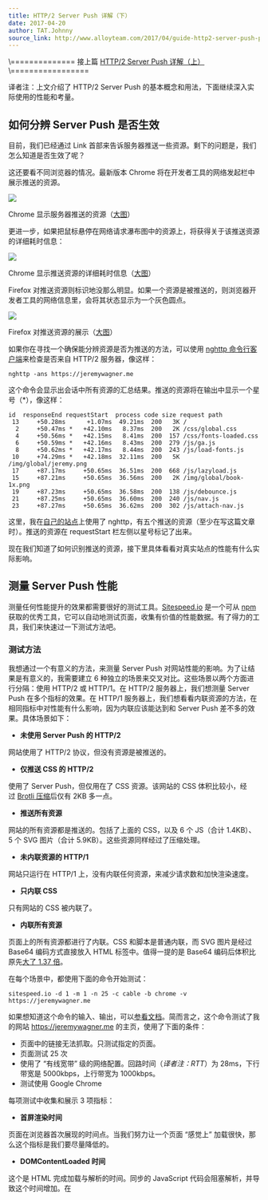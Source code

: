 ```yaml
---
title: HTTP/2 Server Push 详解（下）
date: 2017-04-20
author: TAT.Johnny
source_link: http://www.alloyteam.com/2017/04/guide-http2-server-push-part2/
---
```


<!-- {% raw %} - for jekyll -->

\\============== 接上篇 [HTTP/2 Server Push 详解（上）](http://www.alloyteam.com/2017/04/guide-http2-server-push-part1)\\=================

译者注：上文介绍了 HTTP/2 Server Push 的基本概念和用法，下面继续深入实际使用的性能和考量。

## 如何分辨 Server Push 是否生效

目前，我们已经通过 Link 首部来告诉服务器推送一些资源。剩下的问题是，我们怎么知道是否生效了呢？

这还要看不同浏览器的情况。最新版本 Chrome 将在开发者工具的网络发起栏中展示推送的资源。

![](http://www.alloyteam.com/wp-content/uploads/2017/04/chrome-push-indicator-large-opt-1024x76.png)

Chrome 显示服务器推送的资源（[大图](https://www.smashingmagazine.com/wp-content/uploads/2017/02/chrome-push-indicator-large-opt.png)）

更进一步，如果把鼠标悬停在网络请求瀑布图中的资源上，将获得关于该推送资源的详细耗时信息：

![](http://www.alloyteam.com/wp-content/uploads/2017/04/push-timing-large-opt.png)

Chrome 显示推送资源的详细耗时信息（[大图](https://www.smashingmagazine.com/wp-content/uploads/2017/02/push-timing-large-opt.png)）

Firefox 对推送资源则标识地没那么明显。如果一个资源是被推送的，则浏览器开发者工具的网络信息里，会将其状态显示为一个灰色圆点。

![](http://www.alloyteam.com/wp-content/uploads/2017/04/firefox-push-indicator-large-opt-1024x53.png)

Firefox 对推送资源的展示（[大图](https://www.smashingmagazine.com/wp-content/uploads/2017/02/firefox-push-indicator-800w-opt.png)）

如果你在寻找一个确保能分辨资源是否为推送的方法，可以使用 [nghttp 命令行客户端](https://nghttp2.org/)来检查是否来自 HTTP/2 服务器，像这样：

    nghttp -ans https://jeremywagner.me

这个命令会显示出会话中所有资源的汇总结果。推送的资源将在输出中显示一个星号（\*），像这样：

    id  responseEnd requestStart  process code size request path
     13     +50.28ms      +1.07ms  49.21ms  200   3K /
      2     +50.47ms *   +42.10ms   8.37ms  200   2K /css/global.css
      4     +50.56ms *   +42.15ms   8.41ms  200  157 /css/fonts-loaded.css
      6     +50.59ms *   +42.16ms   8.43ms  200  279 /js/ga.js
      8     +50.62ms *   +42.17ms   8.44ms  200  243 /js/load-fonts.js
     10     +74.29ms *   +42.18ms  32.11ms  200   5K /img/global/jeremy.png
     17     +87.17ms     +50.65ms  36.51ms  200  668 /js/lazyload.js
     15     +87.21ms     +50.65ms  36.56ms  200   2K /img/global/book-1x.png
     19     +87.23ms     +50.65ms  36.58ms  200  138 /js/debounce.js
     21     +87.25ms     +50.65ms  36.60ms  200  240 /js/nav.js
     23     +87.27ms     +50.65ms  36.62ms  200  302 /js/attach-nav.js

这里，我在[自己的站点](https://jeremywagner.me/)上使用了 nghttp，有五个推送的资源（至少在写这篇文章时）。推送的资源在 requestStart 栏左侧以星号标记了出来。

现在我们知道了如何识别推送的资源，接下里具体看看对真实站点的性能有什么实际影响。

## 测量 Server Push 性能

测量任何性能提升的效果都需要很好的测试工具。[Sitespeed.io](https://www.sitespeed.io/) 是一个可从 [npm](https://www.npmjs.com/) 获取的优秀工具，它可以自动地测试页面，收集有价值的性能数据。有了得力的工具，我们来快速过一下测试方法吧。

### 测试方法

我想通过一个有意义的方法，来测量 Server Push 对网站性能的影响。为了让结果是有意义的，我需要建立 6 种独立的场景来交叉对比。这些场景以两个方面进行分隔：使用 HTTP/2 或 HTTP/1。在 HTTP/2 服务器上，我们想测量 Server Push 在多个指标的效果。在 HTTP/1 服务器上，我们想看看内联资源的方法，在相同指标中对性能有什么影响，因为内联应该能达到和 Server Push 差不多的效果。具体场景如下：

-   **未使用 Server Push 的 HTTP/2**

网站使用了 HTTP/2 协议，但没有资源是被推送的。

-   **仅推送 CSS 的 HTTP/2**

使用了 Server Push，但仅用在了 CSS 资源。该网站的 CSS 体积比较小，经过 [Brotli 压缩](https://www.smashingmagazine.com/2016/10/next-generation-server-compression-with-brotli)后仅有 2KB 多一点。

-   **推送所有资源**

网站的所有资源都是推送的。包括了上面的 CSS，以及 6 个 JS（合计 1.4KB）、5 个 SVG 图片（合计 5.9KB）。这些资源同样经过了压缩处理。

-   **未内联资源的 HTTP/1**

网站只运行在 HTTP/1 上，没有内联任何资源，来减少请求数和加快渲染速度。

-   **只内联 CSS**

只有网站的 CSS 被内联了。

-   **内联所有资源**

页面上的所有资源都进行了内联。CSS 和脚本是普通内联，而 SVG 图片是经过 Base64 编码方式直接放入 HTML 标签中。值得一提的是 Base64 编码后体积比原先[大了 1.37 倍](https://en.wikipedia.org/wiki/Base64#MIME)。

在每个场景中，都使用下面的命令开始测试：

    sitespeed.io -d 1 -m 1 -n 25 -c cable -b chrome -v https://jeremywagner.me

如果想知道这个命令的输入、输出，可以[参看文档](https://www.sitespeed.io/documentation/sitespeed.io/configuration)。简而言之，这个命令测试了我的网站 <https://jeremywagner.me> 的主页，使用了下面的条件：

-   页面中的链接无法抓取。只测试指定的页面。
-   页面测试 25 次
-   使用了 “有线宽带” 级的网络配置。回路时间（_译者注：RTT_）为 28ms，下行带宽是 5000kbps，上行带宽为 1000kbps。
-   测试使用 Google Chrome

每项测试中收集和展示 3 项指标：

-   **首屏渲染时间**

页面在浏览器首次展现的时间点。当我们努力让一个页面 “感觉上” 加载很快，那么这个指标是我们要尽量降低的。

-   **DOMContentLoaded 时间**

这个是 HTML 完成加载与解析的时间。同步的 JavaScript 代码会阻塞解析，并导致这个时间增加。在<script> 标签上使用 async 属性可以避免对解析的阻塞。

-   **页面加载时间**

这个是整个页面完成所有资源加载的耗时。

测试的所有因素都确定后，让我们看看结果！

### 测试结果

经过对上述 6 种场景的测试，我们将结果以图表形式做了展示。先看看各个场景的首屏渲染时间情况：

![首屏渲染时间](http://www.alloyteam.com/wp-content/uploads/2017/04/graph-first-paint-800w-opt.png)

首屏渲染时间（[大图](https://www.smashingmagazine.com/wp-content/uploads/2017/02/graph-first-paint-800w-opt.png)）

让我们先讲讲图表是如何设计的。图中蓝色部分代表了首屏渲染的平均时间，橙色部分是 90% 的情况，灰色部分代表了首屏渲染的最长耗时。

接下来我们讨论结果。最慢的情形是未使用任何优化的 HTTP/2 和 HTTP/1。可以看到，对 CSS 使用 Server Push 使页面渲染平均速度提升了 8%，而内联 CSS 也比简单的 HTTP/1 提升了 5% 速度。

当我们尽可能地推送了所有资源，图片却显示出了一些异样，首屏渲染时间有所轻微增加。在 HTTP/1 中我们尽可能内联所有资源，性能表现和推送所有资源差不多，仅仅少了一点时间。

结论很明确：使用 Server Push，我们能获得比 HTTP/1 中使用内联更优的性能。但随着推送或内联的资源增多，提升的效果逐渐减少。

使用 Server Push 或内联虽好，但对于首次访问的用户并没有太大价值（_译者注：实际上对于首次访问用户有很大的性能提升，猜测作者这里写错了_）。另外，这些测试实验是运行在较少资源的站点上，所以未必能反映出你的网站的使用情况。

我们再看看各项测试对 DOMContentLoaded 时间的影响：

![](http://www.alloyteam.com/wp-content/uploads/2017/04/graph-domcontentloaded-800w-opt.png)

DOMContentLoaded 时间（[大图](https://www.smashingmagazine.com/wp-content/uploads/2017/02/graph-domcontentloaded-large-opt.png)）

数据趋势跟刚才看到的图表没太大差别，除了一个需要注意的区别：在 HTTP/1 中尽可能地内联资源，相对 DOMContentLoaded 时间非常低。可能的原因是内联减少了需要下载的资源数，从而保证解析器（parser）可以不被打断地工作。

最后再看看页面加载时间的情况：

![](http://www.alloyteam.com/wp-content/uploads/2017/04/graph-page-load-800w-opt.png)

页面加载时间（[大图](https://www.smashingmagazine.com/wp-content/uploads/2017/02/graph-page-load-800w-opt.png)）

 各项测量数据依然保持了先前的趋势。仅推送 CSS 时加载时间最短。推送所有资源会偶尔导致服务迟缓，但毕竟还是比什么都不做表现更优。与内联相比，Server Push 的各项情况都是优于内联的。

在做最后总结前，还要讲讲使用 Server Push 时可能遇到的 “坑”。

## 使用 Server Push 的一些建议

Server Push 并不是性能优化的万金油，它也有一些需要注意的地方。

### 推送过多资源

前面的一项测试中，我推送了很多资源，但它们加起来也只占传输数据的一小部分。一次推送很多大资源的话，会造成页面渲染及可交互时间的延迟，因为浏览器不但要加载 HTML 文档，还要同时下载推送的资源。最好的做法是有选择性地推送，样式表文件是个不错的开始（目前它们并不是很大），接着再评估还有什么其他资源适合推送。

### 推送页面以外的资源

如果你有访客统计分析，那么这种做法也未必不好。一个好的例子是，在多页注册账户表单场景，可以推送下一页的注册步骤资源。但要澄清的是，如果你不确定用户是否会访问后续的页面，**千万不要**尝试推送它的资源。有些用户的流量是十分珍贵的，这么做可能会导致其不必的损失。

### 正确地配置 HTTP/2 服务

有些服务器会给出很多 Server Push 的配置选项。Apache 的 mod_http2 模块有一些关于如何推送资源的配置选项。[`H2PushPriority` 设置](https://httpd.apache.org/docs/2.4/mod/mod_http2.html#h2pushpriority)就比较有意思，虽然在我的服务器上使用了默认设置。有一些实验性的配置可以获得额外的性能提升。每一种 Web 服务器都有其整套不同的实验性配置，所以查看你的服务器手册，看看有哪些配置可以用起来吧！

### 推送资源可能不被缓存

Server Push 也有一些有损性能的的情况，对于访问网站的回头客们，一些资源可能会被非必要地进行推送。有些服务器会尽可能地减轻这种影响。Apache 的 mod_http2 模块使用了 [H2PushDiarySize 设置](https://httpd.apache.org/docs/2.4/mod/mod_http2.html#h2pushdiarysize)对这一点进行了一些优化。H2O 服务器有一种 [Server Push 缓存感知](https://h2o.examp1e.net/configure/http2_directives.html)特性，使用了 Cookie 机制来记录推送行为。

如果你不是使用 H2O 服务器，也可以使用服务端代码实现同样的效果，即只推送 Cookie 记录外的资源。如果有兴趣了解具体做法，可以查看[我在 CSS Tricks 上的文章](https://css-tricks.com/cache-aware-server-push)。值得一提的是，浏览器可以向服务器发送一个 RST_STREAM 帧来通知不需推送的资源。随着时间推移，这个问题的解决将会愈加优雅。

最后来总结一下以上学到的内容。

## 最后的思考

如果你已经将自己的网站迁移到 HTTP/2，你没有什么理由_不_使用服务器推送。如果你的网站因有过多的资源而显得复杂，可以从体积较小的资源开始尝试。一个好的经验法则是，考虑推送那些你曾经用到内联的资源。推送 CSS 是个不错的开始。如果感觉更有冒险精神之后，就考虑推送其他资源。要牢记在改动后测试对性能的影响。下了一定功夫后，你一定能从中有所受益。

如果你没有用像 H2O 这样使用缓存感知推送机制的服务器，可以考虑用 cookie 追踪你的用户，只在没有相关 cookie 的情况下给他们推送资源。这样可以为未知用户提升着性能的同时，最小化向已知用户的资源推送量。这不仅利于性能优化，也向用户展示了数据用量的尊重。

剩下的就需要你自己在服务器上折腾 Server Push 了，看看有哪些特性可以对你或用户有用吧。如果你想了解更多关于 Server Push，看看这些资源吧：

-   “[Server Push](https://tools.ietf.org/html/rfc7540#section-8.2),” “Hypertext Transfer Protocol Version 2 (HTTP/2),” Internet Engineering Task Force
-   “[Modernizing Our Progressive Enhancement Delivery](https://www.filamentgroup.com/lab/modernizing-delivery.html),” Scott Jehl, Filament Group
-   “[Innovating with HTTP 2.0 Server Push](https://www.igvita.com/2013/06/12/innovating-with-http-2.0-server-push/),” Ilya Grigorik

<!-- {% endraw %} - for jekyll -->